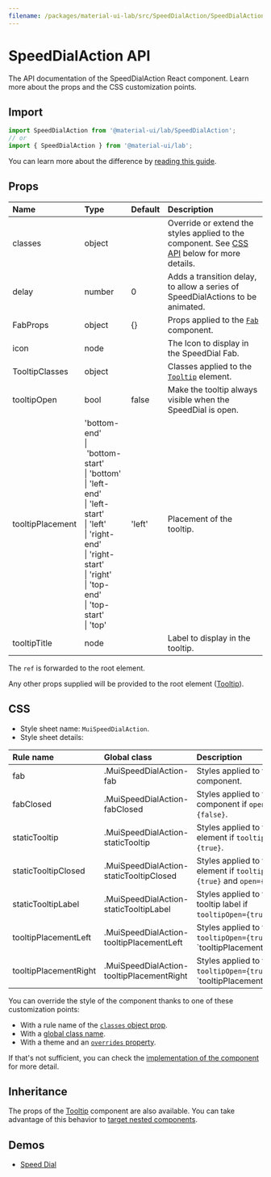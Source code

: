 ```yaml
---
filename: /packages/material-ui-lab/src/SpeedDialAction/SpeedDialAction.js
---
```


<!--- This documentation is automatically generated, do not try to edit it. -->

# SpeedDialAction API

<p class="description">The API documentation of the SpeedDialAction React component. Learn more about the props and the CSS customization points.</p>

## Import

```js
import SpeedDialAction from '@material-ui/lab/SpeedDialAction';
// or
import { SpeedDialAction } from '@material-ui/lab';
```

You can learn more about the difference by [reading this guide](/guides/minimizing-bundle-size/).



## Props

| Name | Type | Default | Description |
|:-----|:-----|:--------|:------------|
| <span class="prop-name">classes</span> | <span class="prop-type">object</span> |  | Override or extend the styles applied to the component. See [CSS API](#css) below for more details. |
| <span class="prop-name">delay</span> | <span class="prop-type">number</span> | <span class="prop-default">0</span> | Adds a transition delay, to allow a series of SpeedDialActions to be animated. |
| <span class="prop-name">FabProps</span> | <span class="prop-type">object</span> | <span class="prop-default">{}</span> | Props applied to the [`Fab`](/api/fab/) component. |
| <span class="prop-name">icon</span> | <span class="prop-type">node</span> |  | The Icon to display in the SpeedDial Fab. |
| <span class="prop-name">TooltipClasses</span> | <span class="prop-type">object</span> |  | Classes applied to the [`Tooltip`](/api/tooltip/) element. |
| <span class="prop-name">tooltipOpen</span> | <span class="prop-type">bool</span> | <span class="prop-default">false</span> | Make the tooltip always visible when the SpeedDial is open. |
| <span class="prop-name">tooltipPlacement</span> | <span class="prop-type">'bottom-end'<br>&#124;&nbsp;'bottom-start'<br>&#124;&nbsp;'bottom'<br>&#124;&nbsp;'left-end'<br>&#124;&nbsp;'left-start'<br>&#124;&nbsp;'left'<br>&#124;&nbsp;'right-end'<br>&#124;&nbsp;'right-start'<br>&#124;&nbsp;'right'<br>&#124;&nbsp;'top-end'<br>&#124;&nbsp;'top-start'<br>&#124;&nbsp;'top'</span> | <span class="prop-default">'left'</span> | Placement of the tooltip. |
| <span class="prop-name">tooltipTitle</span> | <span class="prop-type">node</span> |  | Label to display in the tooltip. |

The `ref` is forwarded to the root element.

Any other props supplied will be provided to the root element ([Tooltip](/api/tooltip/)).

## CSS

- Style sheet name: `MuiSpeedDialAction`.
- Style sheet details:

| Rule name | Global class | Description |
|:-----|:-------------|:------------|
| <span class="prop-name">fab</span> | <span class="prop-name">.MuiSpeedDialAction-fab</span> | Styles applied to the Fab component.
| <span class="prop-name">fabClosed</span> | <span class="prop-name">.MuiSpeedDialAction-fabClosed</span> | Styles applied to the Fab component if `open={false}`.
| <span class="prop-name">staticTooltip</span> | <span class="prop-name">.MuiSpeedDialAction-staticTooltip</span> | Styles applied to the root element if `tooltipOpen={true}`.
| <span class="prop-name">staticTooltipClosed</span> | <span class="prop-name">.MuiSpeedDialAction-staticTooltipClosed</span> | Styles applied to the root element if `tooltipOpen={true}` and `open={false}`.
| <span class="prop-name">staticTooltipLabel</span> | <span class="prop-name">.MuiSpeedDialAction-staticTooltipLabel</span> | Styles applied to the static tooltip label if `tooltipOpen={true}`.
| <span class="prop-name">tooltipPlacementLeft</span> | <span class="prop-name">.MuiSpeedDialAction-tooltipPlacementLeft</span> | Styles applied to the root if `tooltipOpen={true}` and `tooltipPlacement="left"``
| <span class="prop-name">tooltipPlacementRight</span> | <span class="prop-name">.MuiSpeedDialAction-tooltipPlacementRight</span> | Styles applied to the root if `tooltipOpen={true}` and `tooltipPlacement="right"``

You can override the style of the component thanks to one of these customization points:

- With a rule name of the [`classes` object prop](/customization/components/#overriding-styles-with-classes).
- With a [global class name](/customization/components/#overriding-styles-with-global-class-names).
- With a theme and an [`overrides` property](/customization/globals/#css).

If that's not sufficient, you can check the [implementation of the component](https://github.com/Foso/material-ui/blob/master/packages/material-ui-lab/src/SpeedDialAction/SpeedDialAction.js) for more detail.

## Inheritance

The props of the [Tooltip](/api/tooltip/) component are also available.
You can take advantage of this behavior to [target nested components](/guides/api/#spread).

## Demos

- [Speed Dial](/components/speed-dial/)

